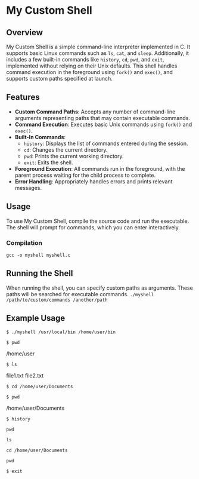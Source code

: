 # My Custom Shell

## Overview

My Custom Shell is a simple command-line interpreter implemented in C. It supports basic Linux commands such as `ls`, `cat`, and `sleep`. Additionally, it includes a few built-in commands like `history`, `cd`, `pwd`, and `exit`, implemented without relying on their Unix defaults. This shell handles command execution in the foreground using `fork()` and `exec()`, and supports custom paths specified at launch.

## Features

- **Custom Command Paths**: Accepts any number of command-line arguments representing paths that may contain executable commands.
- **Command Execution**: Executes basic Unix commands using `fork()` and `exec()`.
- **Built-In Commands**:
  - `history`: Displays the list of commands entered during the session.
  - `cd`: Changes the current directory.
  - `pwd`: Prints the current working directory.
  - `exit`: Exits the shell.
- **Foreground Execution**: All commands run in the foreground, with the parent process waiting for the child process to complete.
- **Error Handling**: Appropriately handles errors and prints relevant messages.

## Usage

To use My Custom Shell, compile the source code and run the executable. The shell will prompt for commands, which you can enter interactively.

### Compilation
`gcc -o myshell myshell.c`

## Running the Shell
When running the shell, you can specify custom paths as arguments. These paths will be searched for executable commands.
`./myshell /path/to/custom/commands /another/path`


## Example Usage
`$ ./myshell /usr/local/bin /home/user/bin`

`$ pwd`

/home/user

`$ ls`

file1.txt file2.txt

`$ cd /home/user/Documents`

`$ pwd`

/home/user/Documents

`$ history`

`pwd`

`ls`

`cd /home/user/Documents`

`pwd`

`$ exit`



